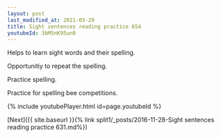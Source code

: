 ```yaml
---
layout: post
last_modified_at: 2021-03-29
title: Sight sentences reading practice 654
youtubeId: 3bM5nK95un0
---
```

 
 
Helps to learn sight words and their spelling.

Opportunitiy to repeat the spelling. 

Practice spelling. 
 
Practice for spelling bee competitions. 
 
{% include youtubePlayer.html id=page.youtubeId %}
 
 

[Next]({{ site.baseurl }}{% link  split1/_posts/2016-11-28-Sight sentences reading practice 631.md%})
 

